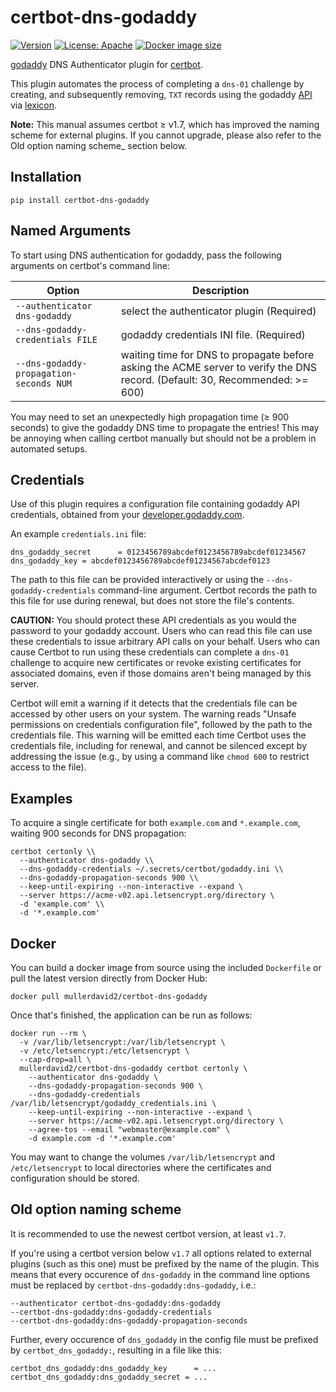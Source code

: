 certbot-dns-godaddy
==================

[![Version](https://img.shields.io/pypi/v/certbot-dns-godaddy.svg)](https://pypi.python.org/pypi/certbot-dns-godaddy) [![License: Apache](https://img.shields.io/pypi/l/certbot-dns-godaddy.svg)](https://github.com/mullerdavid/docker_certbot-dns-godaddy/blob/master/LICENSE.txt) [![Docker image size](https://img.shields.io/docker/image-size/mullerdavid2/certbot-dns-godaddy)](https://hub.docker.com/repository/docker/mullerdavid2/certbot-dns-godaddy)

[godaddy](https://www.godaddy.com/) DNS Authenticator plugin for [certbot](https://certbot.eff.org/).

This plugin automates the process of completing a `dns-01` challenge by creating, and subsequently removing, `TXT` records using the godaddy [API](https://developer.godaddy.com/doc/endpoint/domains) via [lexicon](https://github.com/AnalogJ/lexicon).

**Note:** This manual assumes certbot ≥ v1.7, which has improved the naming scheme for external plugins. If you cannot upgrade, please also refer to the Old option naming scheme\_ section below.

Installation
------------

    pip install certbot-dns-godaddy

Named Arguments
---------------

To start using DNS authentication for godaddy, pass the following arguments on certbot's command line:

Option|Description|
---|---|
`--authenticator dns-godaddy`|select the authenticator plugin (Required)|
`--dns-godaddy-credentials FILE`|godaddy credentials INI file. (Required)|
`--dns-godaddy-propagation-seconds NUM`|waiting time for DNS to propagate before asking the ACME server to verify the DNS record. (Default: 30, Recommended: \>= 600)|

You may need to set an unexpectedly high propagation time (≥ 900 seconds) to give the godaddy DNS time to propagate the entries! This may be annoying when calling certbot manually but should not be a problem in automated setups.

Credentials
-----------

Use of this plugin requires a configuration file containing godaddy API credentials, obtained from your [developer.godaddy.com](https://developer.godaddy.com/).

An example `credentials.ini` file:

``` {.sourceCode .ini}
dns_godaddy_secret      = 0123456789abcdef0123456789abcdef01234567
dns_godaddy_key = abcdef0123456789abcdef01234567abcdef0123
```

The path to this file can be provided interactively or using the `--dns-godaddy-credentials` command-line argument. Certbot records the path to this file for use during renewal, but does not store the file's contents.

**CAUTION:** You should protect these API credentials as you would the password to your godaddy account. Users who can read this file can use these credentials to issue arbitrary API calls on your behalf. Users who can cause Certbot to run using these credentials can complete a `dns-01` challenge to acquire new certificates or revoke existing certificates for associated domains, even if those domains aren't being managed by this server.

Certbot will emit a warning if it detects that the credentials file can be accessed by other users on your system. The warning reads "Unsafe permissions on credentials configuration file", followed by the path to the credentials file. This warning will be emitted each time Certbot uses the credentials file, including for renewal, and cannot be silenced except by addressing the issue (e.g., by using a command like `chmod 600` to restrict access to the file).

Examples
--------

To acquire a single certificate for both `example.com` and `*.example.com`, waiting 900 seconds for DNS propagation:

    certbot certonly \\
      --authenticator dns-godaddy \\
      --dns-godaddy-credentials ~/.secrets/certbot/godaddy.ini \\
      --dns-godaddy-propagation-seconds 900 \\
      --keep-until-expiring --non-interactive --expand \
      --server https://acme-v02.api.letsencrypt.org/directory \
      -d 'example.com' \\
      -d '*.example.com'

Docker
------

You can build a docker image from source using the included `Dockerfile` or pull the latest version directly from Docker Hub:

    docker pull mullerdavid2/certbot-dns-godaddy

Once that's finished, the application can be run as follows:

    docker run --rm \
      -v /var/lib/letsencrypt:/var/lib/letsencrypt \
      -v /etc/letsencrypt:/etc/letsencrypt \
      --cap-drop=all \
      mullerdavid2/certbot-dns-godaddy certbot certonly \
        --authenticator dns-godaddy \
        --dns-godaddy-propagation-seconds 900 \
        --dns-godaddy-credentials /var/lib/letsencrypt/godaddy_credentials.ini \
        --keep-until-expiring --non-interactive --expand \
        --server https://acme-v02.api.letsencrypt.org/directory \
        --agree-tos --email "webmaster@example.com" \
        -d example.com -d '*.example.com'

You may want to change the volumes `/var/lib/letsencrypt` and `/etc/letsencrypt` to local directories where the certificates and configuration should be stored.

Old option naming scheme
------------------------

It is recommended to use the newest certbot version, at least `v1.7`.

If you're using a certbot version below `v1.7` all options related to external plugins (such as this one) must be prefixed by the name of the plugin. This means that every occurence of `dns-godaddy` in the command line options must be replaced by `certbot-dns-godaddy:dns-godaddy`, i.e.:

    --authenticator certbot-dns-godaddy:dns-godaddy
    --certbot-dns-godaddy:dns-godaddy-credentials
    --certbot-dns-godaddy:dns-godaddy-propagation-seconds

Further, every occurence of `dns_godaddy` in the config file must be prefixed by `certbot_dns_godaddy:`, resulting in a file like this:

``` {.sourceCode .ini}
certbot_dns_godaddy:dns_godaddy_key      = ...
certbot_dns_godaddy:dns_godaddy_secret = ...
```
